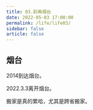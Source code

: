 ```yaml
---
title: 03.别离烟台
date: 2022-05-03 17:00:00
permalink: /life/life03/
sidebar: false
article: false
---
```


## 烟台

2014到达烟台。

2022.3.3离开烟台。

搬家是真的累哈，尤其是跨省搬家。
